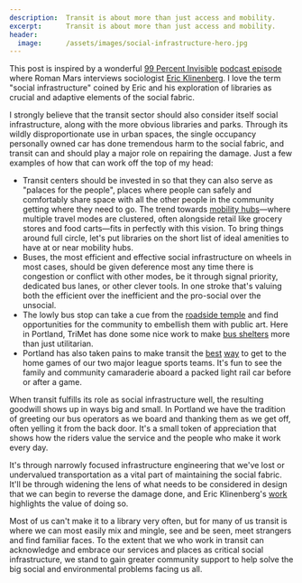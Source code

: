 ```yaml
---
description:  Transit is about more than just access and mobility.
excerpt:      Transit is about more than just access and mobility.
header:
  image:      /assets/images/social-infrastructure-hero.jpg
---
```

This post is inspired by a wonderful [99 Percent Invisible](https://99pi.org) [podcast episode](https://99percentinvisible.org/episode/palaces-for-the-people/) where Roman Mars interviews sociologist [Eric Klinenberg](https://www.ericklinenberg.com). I love the term "social infrastructure" coined by Eric and his exploration of libraries as crucial and adaptive elements of the social fabric.

I strongly believe that the transit sector should also consider itself social infrastructure, along with the more obvious libraries and parks. Through its wildly disproportionate use in urban spaces, the single occupancy personally owned car has done tremendous harm to the social fabric, and transit can and should play a major role on repairing the damage. Just a few examples of how that can work off the top of my head:

* Transit centers should be invested in so that they can also serve as "palaces for the people", places where people can safely and comfortably share space with all the other people in the community getting where they need to go. The trend towards [mobility hubs](http://www.sdforward.com/mobility-planning/mobilityhubs)—where multiple travel modes are clustered, often alongside retail like grocery stores and food carts—fits in perfectly with this vision. To bring things around full circle, let's put libraries on the short list of ideal amenities to have at or near mobility hubs.
* Buses, the most efficient and effective social infrastructure on wheels in most cases, should be given deference most any time there is congestion or conflict with other modes, be it through signal priority, dedicated bus lanes, or other clever tools. In one stroke that's valuing both the efficient over the inefficient and the pro-social over the unsocial.
* The lowly bus stop can take a cue from the [roadside temple](https://www.google.com/search?q=roadside+temple&tbm=isch) and find opportunities for the community to embellish them with public art. Here in Portland, TriMet has done some nice work to make [bus shelters](https://trimet.org/publicart/busshelters.htm#shelters) more than just utilitarian.
* Portland has also taken pains to make transit the [best](https://trimet.org/timbers/) [way](http://news.trimet.org/2017/10/rip-city-hoops-are-back-catching-trimet-for-trail-blazer-games/) to get to the home games of our two major league sports teams. It's fun to see the family and community camaraderie aboard a packed light rail car before or after a game.

When transit fulfills its role as social infrastructure well, the resulting goodwill shows up in ways big and small. In Portland we have the tradition of greeting our bus operators as we board and thanking them as we get off, often yelling it from the back door. It's a small token of appreciation that shows how the riders value the service and the people who make it work every day.

It's through narrowly focused infrastructure engineering that we've lost or undervalued transportation as a vital part of maintaining the social fabric. It'll be through widening the lens of what needs to be considered in design that we can begin to reverse the damage done, and Eric Klinenberg's [work](https://www.amazon.com/Palaces-People-Infrastructure-Inequality-Polarization/dp/1524761168) highlights the value of doing so.

Most of us can't make it to a library very often, but for many of us transit is where we can most easily mix and mingle, see and be seen, meet strangers and find familiar faces. To the extent that we who work in transit can acknowledge and embrace our services and places as critical social infrastructure, we stand to gain greater community support to help solve the big social and environmental problems facing us all.
